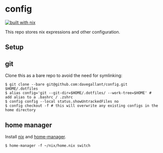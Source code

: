 # config

[![built with nix](https://builtwithnix.org/badge.svg)](https://builtwithnix.org)

This repo stores nix expressions and other configuration.

## Setup

## git

Clone this as a bare repo to avoid the need for symlinking:

```console
$ git clone --bare git@github.com:davegallant/config.git $HOME/.dotfiles
$ alias config='git --git-dir=$HOME/.dotfiles/ --work-tree=$HOME' # add alias to a .bashrc / .zshrc
$ config config --local status.showUntrackedFiles no
$ config checkout -f # this will overwrite any existing configs in the home directory
```

## home manager

Install [nix](https://nixos.org/guides/install-nix.html) and [home-manager](https://github.com/nix-community/home-manager).

```console
$ home-manager -f ~/nix/home.nix switch 
```
